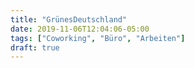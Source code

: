 ```yaml
---
title: "GrünesDeutschland"
date: 2019-11-06T12:04:06-05:00
tags: ["Coworking", "Büro", "Arbeiten"]
draft: true
---
```

